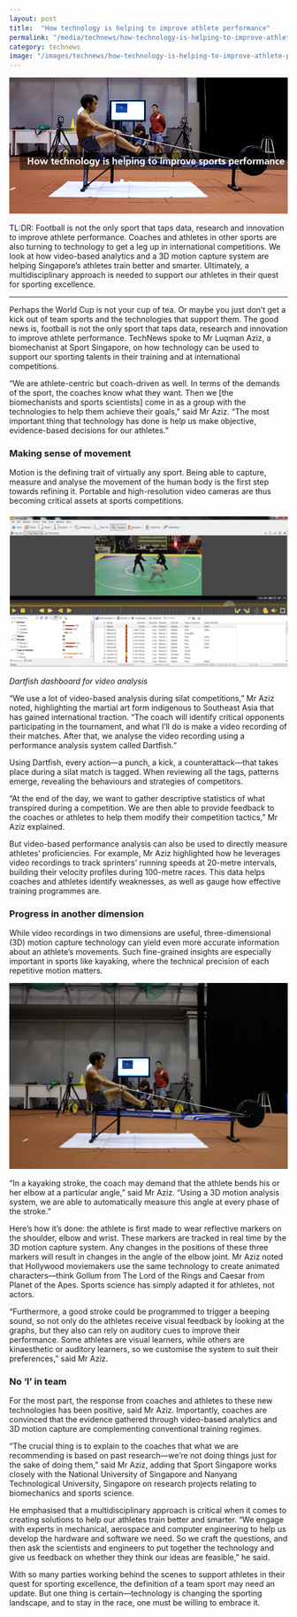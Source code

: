 ```yaml
---
layout: post
title:  "How technology is helping to improve athlete performance"
permalink: "/media/technews/how-technology-is-helping-to-improve-athlete-performance"
category: technews
image: "/images/technews/how-technology-is-helping-to-improve-athlete-performance-part-1.png"
---
```


![How technology is helping to improve athlete performance](/images/technews/how-technology-is-helping-to-improve-athlete-performance-part-1.png)

TL:DR: Football is not the only sport that taps data, research and innovation to improve athlete performance. Coaches and athletes in other sports are also turning to technology to get a leg up in international competitions. We look at how video-based analytics and a 3D motion capture system are helping Singapore’s athletes train better and smarter. Ultimately, a multidisciplinary approach is needed to support our athletes in their quest for sporting excellence. 

---

Perhaps the World Cup is not your cup of tea. Or maybe you just don’t get a kick out of team sports and the technologies that support them. The good news is, football is not the only sport that taps data, research and innovation to improve athlete performance. TechNews spoke to Mr Luqman Aziz, a biomechanist at Sport Singapore, on how technology can be used to support our sporting talents in their training and at international competitions. 

“We are athlete-centric but coach-driven as well. In terms of the demands of the sport, the coaches know what they want. Then we [the biomechanists and sports scientists] come in as a group with the technologies to help them achieve their goals,” said Mr Aziz. “The most important thing that technology has done is help us make objective, evidence-based decisions for our athletes.”
 
### **Making sense of movement**
Motion is the defining trait of virtually any sport. Being able to capture, measure and analyse the movement of the human body is the first step towards refining it. Portable and high-resolution video cameras are thus becoming critical assets at sports competitions.
 
![How technology is helping to improve athlete performance](/images/technews/how-technology-is-helping-to-improve-athlete-performance-part-2.png)

*Dartfish dashboard for video analysis*

“We use a lot of video-based analysis during silat competitions,” Mr Aziz noted, highlighting the martial art form indigenous to Southeast Asia that has gained international traction. “The coach will identify critical opponents participating in the tournament, and what I’ll do is make a video recording of their matches. After that, we analyse the video recording using a performance analysis system called Dartfish.”

Using Dartfish, every action—a punch, a kick, a counterattack—that takes place during a silat match is tagged. When reviewing all the tags, patterns emerge, revealing the behaviours and strategies of competitors.

“At the end of the day, we want to gather descriptive statistics of what transpired during a competition. We are then able to provide feedback to the coaches or athletes to help them modify their competition tactics,” Mr Aziz explained.

But video-based performance analysis can also be used to directly measure athletes’ proficiencies. For example, Mr Aziz highlighted how he leverages video recordings to track sprinters’ running speeds at 20-metre intervals, building their velocity profiles during 100-metre races. This data helps coaches and athletes identify weaknesses, as well as gauge how effective training programmes are. 
 
### **Progress in another dimension**
While video recordings in two dimensions are useful, three-dimensional (3D) motion capture technology can yield even more accurate information about an athlete’s movements. Such fine-grained insights are especially important in sports like kayaking, where the technical precision of each repetitive motion matters.

![How technology is helping to improve athlete performance](/images/technews/how-technology-is-helping-to-improve-athlete-performance-part-3.png)

“In a kayaking stroke, the coach may demand that the athlete bends his or her elbow at a particular angle,” said Mr Aziz. “Using a 3D motion analysis system, we are able to automatically measure this angle at every phase of the stroke.”

Here’s how it’s done: the athlete is first made to wear reflective markers on the shoulder, elbow and wrist. These markers are tracked in real time by the 3D motion capture system. Any changes in the positions of these three markers will result in changes in the angle of the elbow joint. Mr Aziz noted that Hollywood moviemakers use the same technology to create animated characters—think Gollum from The Lord of the Rings and Caesar from Planet of the Apes. Sports science has simply adapted it for athletes, not actors.

“Furthermore, a good stroke could be programmed to trigger a beeping sound, so not only do the athletes receive visual feedback by looking at the graphs, but they also can rely on auditory cues to improve their performance. Some athletes are visual learners, while others are kinaesthetic or auditory learners, so we customise the system to suit their preferences,” said Mr Aziz.

### **No ‘I’ in team**
For the most part, the response from coaches and athletes to these new technologies has been positive, said Mr Aziz. Importantly, coaches are convinced that the evidence gathered through video-based analytics and 3D motion capture are complementing conventional training regimes.

“The crucial thing is to explain to the coaches that what we are recommending is based on past research—we’re not doing things just for the sake of doing them,” said Mr Aziz, adding that Sport Singapore works closely with the National University of Singapore and Nanyang Technological University, Singapore on research projects relating to biomechanics and sports science. 

He emphasised that a multidisciplinary approach is critical when it comes to creating solutions to help our athletes train better and smarter. “We engage with experts in mechanical, aerospace and computer engineering to help us develop the hardware and software we need. So we craft the questions, and then ask the scientists and engineers to put together the technology and give us feedback on whether they think our ideas are feasible,” he said.

With so many parties working behind the scenes to support athletes in their quest for sporting excellence, the definition of a team sport may need an update. But one thing is certain—technology is changing the sporting landscape, and to stay in the race, one must be willing to embrace it.
